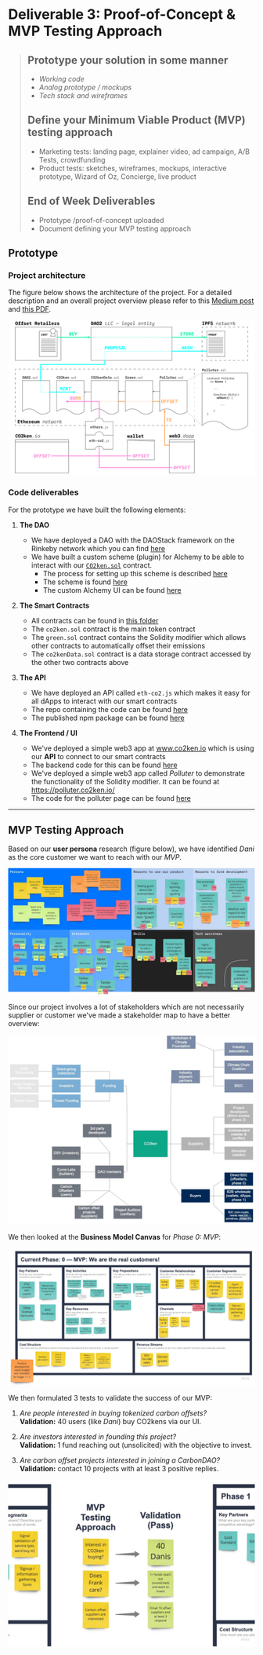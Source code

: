 # Deliverable 3: Proof-of-Concept & MVP Testing Approach

> ## Prototype your solution in some manner
> * *Working code*
> * *Analog prototype / mockups*
> * *Tech stack and wireframes*
> ## Define your Minimum Viable Product (MVP) testing approach
> * Marketing tests: landing page, explainer video, ad campaign, A/B Tests, crowdfunding
> * Product tests: sketches, wireframes, mockups, interactive prototype, Wizard of Oz, Concierge, live product
> ## End of Week Deliverables
> * Prototype /proof-of-concept uploaded
> * Document defining your MVP testing approach  


## Prototype
### Project architecture
The figure below shows the architecture of the project. For a detailed description and an overall project overview please refer to this [Medium post](https://medium.com/curve-labs/co2ken-genesis-74d7a1387ea1) and [this PDF](https://github.com/CO2ken/BSCI/blob/master/Deliverable%20%233/Architecutre%20overview.pdf).

![Architecture](https://github.com/CO2ken/CO2ken/blob/master/Presentation/Illustrations/DAO2architecture6.png)

### Code deliverables

For the prototype we have built the following elements:
1. **The DAO**
    * We have deployed a DAO with the DAOStack framework on the Rinkeby network which you can find [here](https://alchemy-staging-rinkeby.herokuapp.com/dao/0xe953b4706b66d4f34100ccc5e3ef5dc8acc5e775)
    * We have built a custom scheme (plugin) for Alchemy to be able to interact with our [`CO2ken.sol`](https://github.com/CO2ken/CO2ken/blob/master/Contracts/co2ken.sol) contract. 
        * The process for setting up this scheme is described [here](https://github.com/CO2ken/CO2ken/blob/master/DAO/DAOStack%20setup/setup.md)
        * The scheme is found [here](https://github.com/CO2ken/CO2ken/blob/master/DAO/DAOStack%20setup/CO2ken.json)
        * The custom Alchemy UI can be found [here](https://github.com/CO2ken/alchemy)
    
2. **The Smart Contracts**
    * All contracts can be found in [this folder](https://github.com/CO2ken/CO2ken/tree/master/Contracts)
    * The `co2ken.sol` contract is the main token contract
    * The `green.sol` contract contains the Solidity modifier which allows other contracts to automatically offset their emissions
    * The `co2kenData.sol` contract is a data storage contract accessed by the other two contracts above

3. **The API**
    * We have deployed an API called `eth-co2.js` which makes it easy for all dApps to interact with our smart contracts
    * The repo containing the code can be found [here](https://github.com/CO2ken/eth-co2)
    * The published npm package can be found [here](https://www.npmjs.com/package/eth-co2)

4. **The Frontend / UI**
    * We've deployed a simple web3 app at www.co2ken.io which is using our **API** to connect to our smart contracts
    * The backend code for this can be found [here](https://github.com/CO2ken/demo-frontend/tree/master/webflow)
    * We've deployed a simple web3 app called *Polluter* to demonstrate the functionality of the Solidity modifier. It can be found at https://polluter.co2ken.io/
    * The code for the polluter page can be found [here](https://github.com/CO2ken/demo-frontend/tree/master/polluter)

* * *

## MVP Testing Approach

Based on our **user persona** research (figure below), we have identified *Dani* as the core customer we want to reach with our *MVP*. 

![User Persona](https://github.com/CO2ken/BSCI/blob/master/Deliverable%20%233/User%20Persona.jpg)

Since our project involves a lot of stakeholders which are not necessarily supplier or customer we've made a stakeholder map to have a better overview:

![Stakeholder Map](https://github.com/CO2ken/BSCI/blob/master/Deliverable%20%233/Stakeholder%20Map.jpg)

We then looked at the **Business Model Canvas** for *Phase 0: MVP*:

![User Persona](https://github.com/CO2ken/BSCI/blob/master/Deliverable%20%233/MVP%20Business%20Model%20Canvas.jpg)

We then formulated 3 tests to validate the success of our MVP:
1. *Are people interested in buying tokenized carbon offsets?*  
    **Validation:** 40 users (like *Dani*) buy CO2kens via our UI.

2. *Are investors interested in founding this project?*  
    **Validation:** 1 fund reaching out (unsolicited) with the objective to invest.

3. *Are carbon offset projects interested in joining a CarbonDAO?*  
    **Validation:** contact 10 projects with at least 3 positive replies.

![MVP Testing Approach](https://github.com/CO2ken/BSCI/blob/master/Deliverable%20%233/MVP%20Testing%20Approach.jpg)
